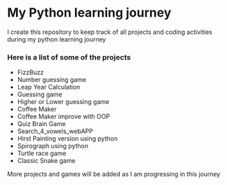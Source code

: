# My Python learning journey 


I create this repository to keep track of all projects  and coding activities during my python learning journey

### Here is a list of some of the projects
* FizzBuzz
* Number guessing game
* Leap Year Calculation
* Guessing game 
* Higher or Lower guessing game 
* Coffee Maker
* Coffee Maker improve with OOP
* Quiz Brain Game
* Search_4_vowels_webAPP
* Hirst Painting version using python
* Spirograph using python 
* Turtle race game
* Classic Snake game


More projects and games will be added as I am progressing in this journey

